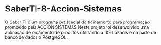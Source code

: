 # SaberTI-8-Accion-Sistemas
O Saber TI é um programa presencial de treinamento para programação promovido pela ACCION SISTEMAS  Neste projeto foi desenvolvido uma aplicação de orçamento de produtos utilizando a IDE Lazarus e na parte de banco de dados o PostgreSQL.
